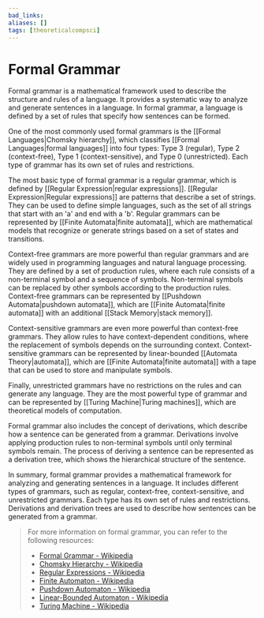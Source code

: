 ```yaml
---
bad_links: 
aliases: []
tags: [theoreticalcompsci]
---
```

# Formal Grammar

Formal grammar is a mathematical framework used to describe the structure and rules of a language. It provides a systematic way to analyze and generate sentences in a language. In formal grammar, a language is defined by a set of rules that specify how sentences can be formed.

One of the most commonly used formal grammars is the [[Formal Languages|Chomsky hierarchy]], which classifies [[Formal Languages|formal languages]] into four types: Type 3 (regular), Type 2 (context-free), Type 1 (context-sensitive), and Type 0 (unrestricted). Each type of grammar has its own set of rules and restrictions.

The most basic type of formal grammar is a regular grammar, which is defined by [[Regular Expression|regular expressions]]. [[Regular Expression|Regular expressions]] are patterns that describe a set of strings. They can be used to define simple languages, such as the set of all strings that start with an 'a' and end with a 'b'. Regular grammars can be represented by [[Finite Automata|finite automata]], which are mathematical models that recognize or generate strings based on a set of states and transitions.

Context-free grammars are more powerful than regular grammars and are widely used in programming languages and natural language processing. They are defined by a set of production rules, where each rule consists of a non-terminal symbol and a sequence of symbols. Non-terminal symbols can be replaced by other symbols according to the production rules. Context-free grammars can be represented by [[Pushdown Automata|pushdown automata]], which are [[Finite Automata|finite automata]] with an additional [[Stack Memory|stack memory]].

Context-sensitive grammars are even more powerful than context-free grammars. They allow rules to have context-dependent conditions, where the replacement of symbols depends on the surrounding context. Context-sensitive grammars can be represented by linear-bounded [[Automata Theory|automata]], which are [[Finite Automata|finite automata]] with a tape that can be used to store and manipulate symbols.

Finally, unrestricted grammars have no restrictions on the rules and can generate any language. They are the most powerful type of grammar and can be represented by [[Turing Machine|Turing machines]], which are theoretical models of computation.

Formal grammar also includes the concept of derivations, which describe how a sentence can be generated from a grammar. Derivations involve applying production rules to non-terminal symbols until only terminal symbols remain. The process of deriving a sentence can be represented as a derivation tree, which shows the hierarchical structure of the sentence.

In summary, formal grammar provides a mathematical framework for analyzing and generating sentences in a language. It includes different types of grammars, such as regular, context-free, context-sensitive, and unrestricted grammars. Each type has its own set of rules and restrictions. Derivations and derivation trees are used to describe how sentences can be generated from a grammar.

> For more information on formal grammar, you can refer to the following resources:
> 
> - [Formal Grammar - Wikipedia](https://en.wikipedia.org/wiki/Formal_grammar)
> - [Chomsky Hierarchy - Wikipedia](https://en.wikipedia.org/wiki/Chomsky_hierarchy)
> - [Regular Expressions - Wikipedia](https://en.wikipedia.org/wiki/Regular_expression)
> - [Finite Automaton - Wikipedia](https://en.wikipedia.org/wiki/Finite_automaton)
> - [Pushdown Automaton - Wikipedia](https://en.wikipedia.org/wiki/Pushdown_automaton)
> - [Linear-Bounded Automaton - Wikipedia](https://en.wikipedia.org/wiki/Linear-bounded_automaton)
> - [Turing Machine - Wikipedia](https://en.wikipedia.org/wiki/Turing_machine)